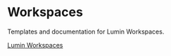 # Workspaces
Templates and documentation for Lumin Workspaces.

[Lumin Workspaces](https://www.championsoncology.com/lumin-workspaces)
